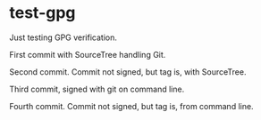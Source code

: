 # test-gpg
Just testing GPG verification.

First commit with SourceTree handling Git.

Second commit. Commit not signed, but tag is, with SourceTree.

Third commit, signed with git on command line.

Fourth commit. Commit not signed, but tag is, from command line.
